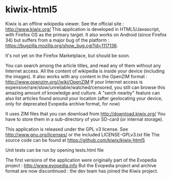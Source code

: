 kiwix-html5
==============

Kiwix is an offline wikipedia viewer. See the official site : http://www.kiwix.org/
This application is developed in HTML5/Javascript, with Firefox OS as the primary target.
It also works on Android (since Firefox 34) but suffers from a major bug of the platform : https://bugzilla.mozilla.org/show_bug.cgi?id=1117136.

It's not yet on the Firefox Marketplace, but should be soon.

You can search among the article titles, and read any of them without any Internet access.
All the content of wikipedia is inside your device (including the images). It also works with any content in the OpenZIM format : http://www.openzim.org//wiki/OpenZIM
If your Internet access is expensive/rare/slow/unreliable/watched/censored, you still can browse this amazing amount of knowledge and culture.
A "serch nearby" feature can also list articles found around your location (after geolocating your device, only for deprecated Evopedia archive format, for now)

It uses ZIM files that you can download from http://download.kiwix.org/
You have to store them in a sub-directory of your SD-card (or internal storage).

This application is released under the GPL v3 license. See http://www.gnu.org/licenses/ or the included LICENSE-GPLv3.txt file
The source code can be found at https://github.com/kiwix/kiwix-html5

Unit tests can be run by opening tests.html file

The first versions of the application were originally part of the Evopedia project : http://www.evopedia.info
But the Evopedia project and archive format are now discontinued : the dev team has joined the Kiwix project.